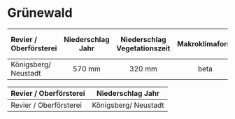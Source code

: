 # Grünewald

| Revier / Oberförsterei        |      Niederschlag Jahr      |  Niederschlag Vegetationszeit | Makroklimaform | Höhenlage-Freifläche / Bestand |
| :------------- | :-----------: | :----: | :----: | :----: |
| Königsberg/ Neustadt | 570 mm | 320 mm | beta | 56 / 74 |

| Revier / Oberförsterei        |      Niederschlag Jahr      |
| :------------- | :-----------: |
| Revier / Oberförsterei | Königsberg/ Neustadt |

